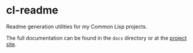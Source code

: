 cl-readme
=========

Readme generation utilities for my Common Lisp projects.  

The full documentation can be found in the `docs` directory or at the [project
site](https://frechmatz.github.io/cl-readme/).

